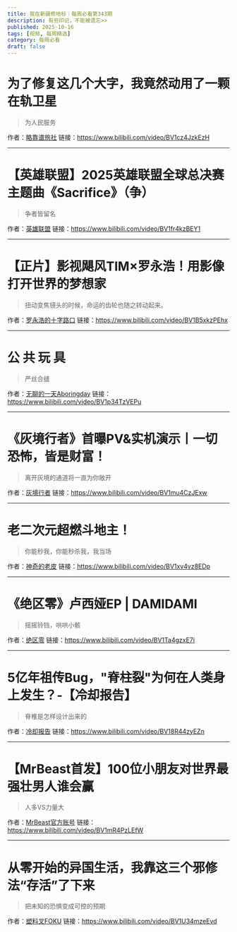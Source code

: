 ```yaml
---
title: 我在新疆修地标｜每周必看第343期
description: 有些印记，不能被遗忘>>
published: 2025-10-16
tags: [视频, 每周精选]
category: 每周必看
draft: false
---
```


# 为了修复这几个大字，我竟然动用了一颗在轨卫星
> 为人民服务

作者：[略靠谱旅社](https://space.bilibili.com/410195486)
链接：https://www.bilibili.com/video/BV1cz4JzkEzH

---

# 【英雄联盟】2025英雄联盟全球总决赛主题曲《Sacrifice》（争）
> 争者皆留名

作者：[英雄联盟](https://space.bilibili.com/178778949)
链接：https://www.bilibili.com/video/BV1fr4kzBEY1

---

# 【正片】影视飓风TIM×罗永浩！用影像打开世界的梦想家
> 扭动变焦镜头的时候，命运的齿轮也随之转动起来。

作者：[罗永浩的十字路口](https://space.bilibili.com/538596213)
链接：https://www.bilibili.com/video/BV1B5xkzPEhx

---

# 公  共  玩  具
> 严丝合缝

作者：[无聊的一天Aboringday](https://space.bilibili.com/1572140919)
链接：https://www.bilibili.com/video/BV1p34TzVEPu

---

# 《灰境行者》首曝PV&实机演示丨一切恐怖，皆是财富！
> 离开灰境的通道将一直为你敞开

作者：[灰境行者](https://space.bilibili.com/1797973880)
链接：https://www.bilibili.com/video/BV1mu4CzJExw

---

# 老二次元超燃斗地主！
> 你能秒我，你能秒杀我，我当场

作者：[神奇的老皮](https://space.bilibili.com/3380239)
链接：https://www.bilibili.com/video/BV1xv4vz8EDp

---

# 《绝区零》卢西娅EP | DAMIDAMI
> 摇摇铃铛，哄哄小骸

作者：[绝区零](https://space.bilibili.com/1636034895)
链接：https://www.bilibili.com/video/BV1Ta4gzxE7i

---

# 5亿年祖传Bug，"脊柱裂"为何在人类身上发生？-【冷却报告】
> 脊椎是怎样设计出来的

作者：[冷却报告](https://space.bilibili.com/511148568)
链接：https://www.bilibili.com/video/BV18R44zyEZn

---

# 【MrBeast首发】100位小朋友对世界最强壮男人谁会赢
> 人多VS力量大

作者：[MrBeast官方账号](https://space.bilibili.com/1027737427)
链接：https://www.bilibili.com/video/BV1mR4PzLEfW

---

# 从零开始的异国生活，我靠这三个邪修法“存活”了下来
> 把未知的恐惧变成可控的预期

作者：[塑料叉FOKU](https://space.bilibili.com/130636947)
链接：https://www.bilibili.com/video/BV1U34mzeEvd

